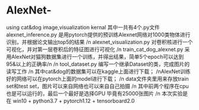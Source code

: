# AlexNet-
using cat&amp;dog image,visualization kernal
其中一共有4个.py文件
alexnet_inference.py 是用pytorch提供的预训练Alexnet网络对1000类物体进行识别，并根据论文输出top5的结果 /n
alexnet_visualization.py 对卷积核进行一个可视化，并对第一层卷积后的特征图进行可视化 /n
train_cat_dog_alexnet.py 采用AlexNet对猫狗数据集进行一个训练，并得出结果，简单5个epoch可以达到95&以上的正确率/n
/n
tool_dataset.py 编写一个继承Dataset的类，完成图片的读写工作
/n
其中cat&dog的数据集可以在kaggle上面进行下载；
/nAlexNet训练好的网络可以在pytorch上面的model进行下载；
/n
data文件夹里用来存放train set和test set，图片可以来自网络也可以来自自己拍摄
/n
其中前两个程序在cpu也是可以运行的，最后一个最好是选择GPU 毕竟有25000张图片
/n
本次实验是在 win10 + python3.7 + pytorch1.12 + tensorboard2.0
